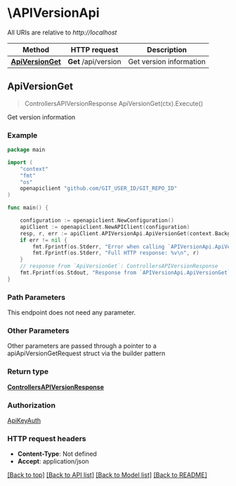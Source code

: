 # \APIVersionApi

All URIs are relative to *http://localhost*

Method | HTTP request | Description
------------- | ------------- | -------------
[**ApiVersionGet**](APIVersionApi.md#ApiVersionGet) | **Get** /api/version | Get version information



## ApiVersionGet

> ControllersAPIVersionResponse ApiVersionGet(ctx).Execute()

Get version information



### Example

```go
package main

import (
    "context"
    "fmt"
    "os"
    openapiclient "github.com/GIT_USER_ID/GIT_REPO_ID"
)

func main() {

    configuration := openapiclient.NewConfiguration()
    apiClient := openapiclient.NewAPIClient(configuration)
    resp, r, err := apiClient.APIVersionApi.ApiVersionGet(context.Background()).Execute()
    if err != nil {
        fmt.Fprintf(os.Stderr, "Error when calling `APIVersionApi.ApiVersionGet``: %v\n", err)
        fmt.Fprintf(os.Stderr, "Full HTTP response: %v\n", r)
    }
    // response from `ApiVersionGet`: ControllersAPIVersionResponse
    fmt.Fprintf(os.Stdout, "Response from `APIVersionApi.ApiVersionGet`: %v\n", resp)
}
```

### Path Parameters

This endpoint does not need any parameter.

### Other Parameters

Other parameters are passed through a pointer to a apiApiVersionGetRequest struct via the builder pattern


### Return type

[**ControllersAPIVersionResponse**](ControllersAPIVersionResponse.md)

### Authorization

[ApiKeyAuth](../README.md#ApiKeyAuth)

### HTTP request headers

- **Content-Type**: Not defined
- **Accept**: application/json

[[Back to top]](#) [[Back to API list]](../README.md#documentation-for-api-endpoints)
[[Back to Model list]](../README.md#documentation-for-models)
[[Back to README]](../README.md)

